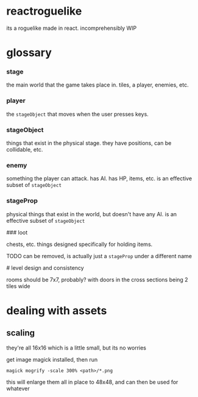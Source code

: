 # reactroguelike

its a roguelike made in react. incomprehensibly WIP

# glossary


### stage

the main world that the game takes place in. tiles, a player, enemies, etc.

### player

the `stageObject` that moves when the user presses keys.

### stageObject

things that exist in the physical stage. they have positions, can be collidable, etc.

### enemy

something the player can attack. has AI. has HP, items, etc. is an effective subset of `stageObject`

### stageProp

physical things that exist in the world, but doesn't have any AI. is an effective subset of `stageObject`

### loot

chests, etc. things designed specifically for holding items.

TODO can be removed, is actually just a `stageProp` under a different name



# level design and consistency

rooms should be 7x7, probably? with doors in the cross sections being 2 tiles wide


# dealing with assets

## scaling

they're all 16x16 which is a little small, but its no worries

get image magick installed, then run

`magick mogrify -scale 300% <path>/*.png`

this will enlarge them all in place to 48x48, and can then be used for whatever